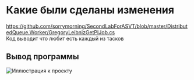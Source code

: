 # Какие были сделаны изменения
https://github.com/sorrymorning/SecondLabForASVT/blob/master/DistributedQueue.Worker/GregoryLeibnizGetPIJob.cs  
Код выводит что любит есть каждый из тасков
## Вывод программы
![Иллюстрация к проекту](https://github.com/sorrymorning/SecondLabForASVT/blob/master/exampleOfWorking.png)

